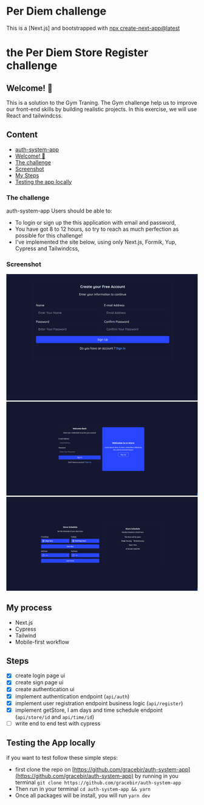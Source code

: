 # Per Diem challenge

This is a [Next.js] and bootstrapped with [npx create-next-app@latest](https://nextjs.org/docs/getting-started/installation)

# the Per Diem Store Register challenge

## Welcome! 👋

This is a solution to the Gym Traning. The Gym challenge help us to improve our front-end skills by building realistic projects.
In this exercise, we will use React and tailwindcss.

## Content

- [auth-system-app](#)
- [Welcome! 👋](#)
- [The challenge](#)
- [Screenshot](#screenshot)
- [My Steps](#steps)
- [Testing the app locally](#testing-the-app-locally)

### The challenge

auth-system-app
Users should be able to:

- To login or sign up the this application with email and password,
- You have got 8 to 12 hours, so try to reach as much perfection as possible for this challenge!
- I've implemented the site below, using only Next.js, Formik, Yup, Cypress and Tailwindcss,



### Screenshot

![login - desktop-page](./login.png)
![signup - desktop-page](./signup.png)
![authenticated - desktop-page](./authenticated.png)

## My process

- Next.js
- Cypress
- Tailwind
- Mobile-first workflow

## Steps

- [x] create login page ui
- [x] create sign page ui
- [x] create authentication ui
- [x] implement authentication endpoint (`api/auth`)
- [x] implement user registration endpoint business logic (`api/register`)
- [x] implement getStore, I am days and time schedule endpoint (`api/store/id` and `api/time/id`)
- [ ] write end to end test with cypress

## Testing the App locally

if you want to test follow these simple steps:

- first clone the repo on [https://github.com/gracebir/auth-system-app](https://github.com/gracebir/auth-system-app) by running in you terminal `git clone https://github.com/gracebir/auth-system-app`
- Then run in your terminal `cd auth-system-app && yarn`
- Once all packages will be install, you will run `yarn dev`